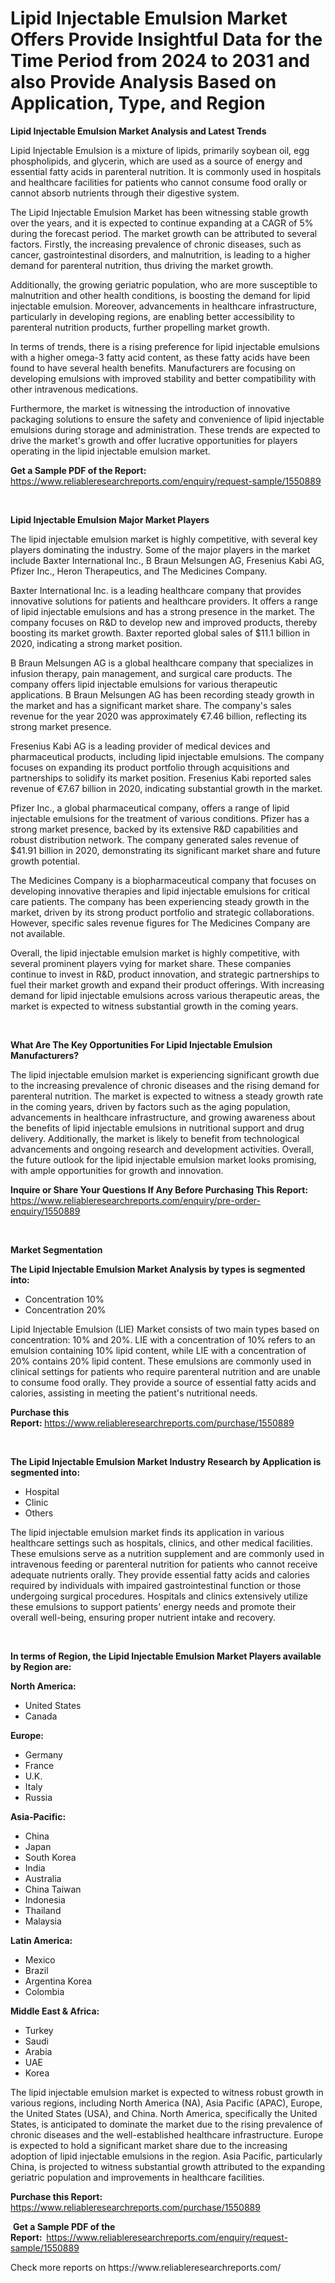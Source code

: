 <p><h1>Lipid Injectable Emulsion Market Offers Provide Insightful Data for the Time Period from 2024 to 2031 and also Provide Analysis Based on Application, Type, and Region</h1></p><p><strong>Lipid Injectable Emulsion Market Analysis and Latest Trends</strong></p>
<p><p>Lipid Injectable Emulsion is a mixture of lipids, primarily soybean oil, egg phospholipids, and glycerin, which are used as a source of energy and essential fatty acids in parenteral nutrition. It is commonly used in hospitals and healthcare facilities for patients who cannot consume food orally or cannot absorb nutrients through their digestive system.</p><p>The Lipid Injectable Emulsion Market has been witnessing stable growth over the years, and it is expected to continue expanding at a CAGR of 5% during the forecast period. The market growth can be attributed to several factors. Firstly, the increasing prevalence of chronic diseases, such as cancer, gastrointestinal disorders, and malnutrition, is leading to a higher demand for parenteral nutrition, thus driving the market growth.</p><p>Additionally, the growing geriatric population, who are more susceptible to malnutrition and other health conditions, is boosting the demand for lipid injectable emulsion. Moreover, advancements in healthcare infrastructure, particularly in developing regions, are enabling better accessibility to parenteral nutrition products, further propelling market growth.</p><p>In terms of trends, there is a rising preference for lipid injectable emulsions with a higher omega-3 fatty acid content, as these fatty acids have been found to have several health benefits. Manufacturers are focusing on developing emulsions with improved stability and better compatibility with other intravenous medications.</p><p>Furthermore, the market is witnessing the introduction of innovative packaging solutions to ensure the safety and convenience of lipid injectable emulsions during storage and administration. These trends are expected to drive the market's growth and offer lucrative opportunities for players operating in the lipid injectable emulsion market.</p></p>
<p><strong>Get a Sample PDF of the Report:&nbsp;</strong> <a href="https://www.reliableresearchreports.com/enquiry/request-sample/1550889">https://www.reliableresearchreports.com/enquiry/request-sample/1550889</a></p>
<p>&nbsp;</p>
<p><strong>Lipid Injectable Emulsion Major Market Players</strong></p>
<p><p>The lipid injectable emulsion market is highly competitive, with several key players dominating the industry. Some of the major players in the market include Baxter International Inc., B Braun Melsungen AG, Fresenius Kabi AG, Pfizer Inc., Heron Therapeutics, and The Medicines Company.</p><p>Baxter International Inc. is a leading healthcare company that provides innovative solutions for patients and healthcare providers. It offers a range of lipid injectable emulsions and has a strong presence in the market. The company focuses on R&D to develop new and improved products, thereby boosting its market growth. Baxter reported global sales of $11.1 billion in 2020, indicating a strong market position.</p><p>B Braun Melsungen AG is a global healthcare company that specializes in infusion therapy, pain management, and surgical care products. The company offers lipid injectable emulsions for various therapeutic applications. B Braun Melsungen AG has been recording steady growth in the market and has a significant market share. The company's sales revenue for the year 2020 was approximately €7.46 billion, reflecting its strong market presence.</p><p>Fresenius Kabi AG is a leading provider of medical devices and pharmaceutical products, including lipid injectable emulsions. The company focuses on expanding its product portfolio through acquisitions and partnerships to solidify its market position. Fresenius Kabi reported sales revenue of €7.67 billion in 2020, indicating substantial growth in the market.</p><p>Pfizer Inc., a global pharmaceutical company, offers a range of lipid injectable emulsions for the treatment of various conditions. Pfizer has a strong market presence, backed by its extensive R&D capabilities and robust distribution network. The company generated sales revenue of $41.91 billion in 2020, demonstrating its significant market share and future growth potential.</p><p>The Medicines Company is a biopharmaceutical company that focuses on developing innovative therapies and lipid injectable emulsions for critical care patients. The company has been experiencing steady growth in the market, driven by its strong product portfolio and strategic collaborations. However, specific sales revenue figures for The Medicines Company are not available.</p><p>Overall, the lipid injectable emulsion market is highly competitive, with several prominent players vying for market share. These companies continue to invest in R&D, product innovation, and strategic partnerships to fuel their market growth and expand their product offerings. With increasing demand for lipid injectable emulsions across various therapeutic areas, the market is expected to witness substantial growth in the coming years.</p></p>
<p>&nbsp;</p>
<p><strong>What Are The Key Opportunities For Lipid Injectable Emulsion Manufacturers?</strong></p>
<p><p>The lipid injectable emulsion market is experiencing significant growth due to the increasing prevalence of chronic diseases and the rising demand for parenteral nutrition. The market is expected to witness a steady growth rate in the coming years, driven by factors such as the aging population, advancements in healthcare infrastructure, and growing awareness about the benefits of lipid injectable emulsions in nutritional support and drug delivery. Additionally, the market is likely to benefit from technological advancements and ongoing research and development activities. Overall, the future outlook for the lipid injectable emulsion market looks promising, with ample opportunities for growth and innovation.</p></p>
<p><strong>Inquire or Share Your Questions If Any Before Purchasing This Report:</strong> <a href="https://www.reliableresearchreports.com/enquiry/pre-order-enquiry/1550889">https://www.reliableresearchreports.com/enquiry/pre-order-enquiry/1550889</a></p>
<p>&nbsp;</p>
<p><strong>Market Segmentation</strong></p>
<p><strong>The Lipid Injectable Emulsion Market Analysis by types is segmented into:</strong></p>
<p><ul><li>Concentration 10%</li><li>Concentration 20%</li></ul></p>
<p><p>Lipid Injectable Emulsion (LIE) Market consists of two main types based on concentration: 10% and 20%. LIE with a concentration of 10% refers to an emulsion containing 10% lipid content, while LIE with a concentration of 20% contains 20% lipid content. These emulsions are commonly used in clinical settings for patients who require parenteral nutrition and are unable to consume food orally. They provide a source of essential fatty acids and calories, assisting in meeting the patient's nutritional needs.</p></p>
<p><strong>Purchase this Report:&nbsp;</strong><a href="https://www.reliableresearchreports.com/purchase/1550889">https://www.reliableresearchreports.com/purchase/1550889</a></p>
<p>&nbsp;</p>
<p><strong>The Lipid Injectable Emulsion Market Industry Research by Application is segmented into:</strong></p>
<p><ul><li>Hospital</li><li>Clinic</li><li>Others</li></ul></p>
<p><p>The lipid injectable emulsion market finds its application in various healthcare settings such as hospitals, clinics, and other medical facilities. These emulsions serve as a nutrition supplement and are commonly used in intravenous feeding or parenteral nutrition for patients who cannot receive adequate nutrients orally. They provide essential fatty acids and calories required by individuals with impaired gastrointestinal function or those undergoing surgical procedures. Hospitals and clinics extensively utilize these emulsions to support patients' energy needs and promote their overall well-being, ensuring proper nutrient intake and recovery.</p></p>
<p>&nbsp;</p>
<p><strong>In terms of Region, the Lipid Injectable Emulsion Market Players available by Region are:</strong></p>
<p>
    <p> <strong> North America: </strong>
        <ul>
            <li>United States</li>
            <li>Canada</li>
        </ul>
        </p> 
    <p> <strong> Europe: </strong>
        <ul>
            <li>Germany</li>
            <li>France</li>
            <li>U.K.</li>
            <li>Italy</li>
            <li>Russia</li>
        </ul>
        </p> 
    <p> <strong> Asia-Pacific: </strong>
        <ul>
            <li>China</li>
            <li>Japan</li>
            <li>South Korea</li>
            <li>India</li>
            <li>Australia</li>
            <li>China Taiwan</li>
            <li>Indonesia</li>
            <li>Thailand</li>
            <li>Malaysia</li>
        </ul>
        </p> 
    <p> <strong> Latin America: </strong>
        <ul>
            <li>Mexico</li>
            <li>Brazil</li>
            <li>Argentina Korea</li>
            <li>Colombia</li>
        </ul>
        </p> 
    <p> <strong> Middle East & Africa: </strong>
        <ul>
            <li>Turkey</li>
            <li>Saudi</li>
            <li>Arabia</li>
            <li>UAE</li>
            <li>Korea</li>
        </ul>
    </p>
    </p>
<p><p>The lipid injectable emulsion market is expected to witness robust growth in various regions, including North America (NA), Asia Pacific (APAC), Europe, the United States (USA), and China. North America, specifically the United States, is anticipated to dominate the market due to the rising prevalence of chronic diseases and the well-established healthcare infrastructure. Europe is expected to hold a significant market share due to the increasing adoption of lipid injectable emulsions in the region. Asia Pacific, particularly China, is projected to witness substantial growth attributed to the expanding geriatric population and improvements in healthcare facilities.</p></p>
<p><strong>Purchase this Report: </strong><a href="https://www.reliableresearchreports.com/purchase/1550889">https://www.reliableresearchreports.com/purchase/1550889</a></p>
<p>&nbsp;<strong>Get a Sample PDF of the Report:&nbsp;&nbsp;</strong><a href="https://www.reliableresearchreports.com/enquiry/request-sample/1550889">https://www.reliableresearchreports.com/enquiry/request-sample/1550889</a></p>
<p><strong></strong></p>
<p>Check more reports on https://www.reliableresearchreports.com/</p>
